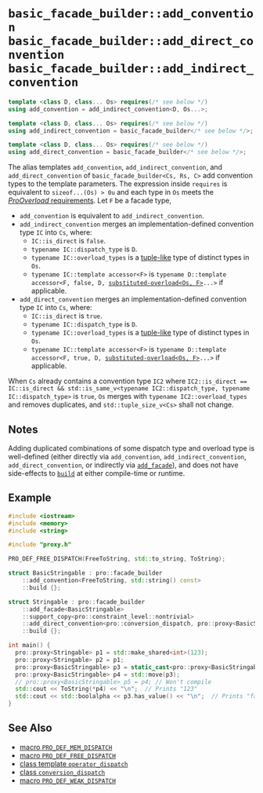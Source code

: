 # `basic_facade_builder::add_convention`<br />`basic_facade_builder::add_direct_convention`<br />`basic_facade_builder::add_indirect_convention`

```cpp
template <class D, class... Os> requires(/* see below */)
using add_convention = add_indirect_convention<D, Os...>;

template <class D, class... Os> requires(/* see below */)
using add_indirect_convention = basic_facade_builder</* see below */>;

template <class D, class... Os> requires(/* see below */)
using add_direct_convention = basic_facade_builder</* see below */>;
```

The alias templates `add_convention`, `add_indirect_convention`, and `add_direct_convention` of `basic_facade_builder<Cs, Rs, C>` add convention types to the template parameters. The expression inside `requires` is equivalent to `sizeof...(Os) > 0u` and each type in `Os` meets the [*ProOverload* requirements](../ProOverload.md). Let `F` be a facade type,

- `add_convention` is equivalent to `add_indirect_convention`.
- `add_indirect_convention` merges an implementation-defined convention type `IC` into `Cs`, where:
  - `IC::is_direct` is `false`.
  - `typename IC::dispatch_type` is `D`.
  - `typename IC::overload_types` is a [tuple-like](https://en.cppreference.com/w/cpp/utility/tuple/tuple-like) type of distinct types in `Os`.
  - `typename IC::template accessor<F>` is `typename D::template accessor<F, false, D, `[`substituted-overload<Os, F>`](../ProOverload.md)`...>` if applicable.
- `add_direct_convention` merges an implementation-defined convention type `IC` into `Cs`, where:
  - `IC::is_direct` is `true`.
  - `typename IC::dispatch_type` is `D`.
  - `typename IC::overload_types` is a [tuple-like](https://en.cppreference.com/w/cpp/utility/tuple/tuple-like) type of distinct types in `Os`.
  - `typename IC::template accessor<F>` is `typename D::template accessor<F, true, D, `[`substituted-overload<Os, F>`](../ProOverload.md)`...>` if applicable.

When `Cs` already contains a convention type `IC2` where `IC2::is_direct == IC::is_direct && std::is_same_v<typename IC2::dispatch_type, typename IC::dispatch_type>` is `true`, `Os` merges with `typename IC2::overload_types` and removes duplicates, and `std::tuple_size_v<Cs>` shall not change.

## Notes

Adding duplicated combinations of some dispatch type and overload type is well-defined (either directly via `add_convention`, `add_indirect_convention`, `add_direct_convention`, or indirectly via [`add_facade`](add_facade.md)), and does not have side-effects to [`build`](build.md) at either compile-time or runtime.

## Example

```cpp
#include <iostream>
#include <memory>
#include <string>

#include "proxy.h"

PRO_DEF_FREE_DISPATCH(FreeToString, std::to_string, ToString);

struct BasicStringable : pro::facade_builder
    ::add_convention<FreeToString, std::string() const>
    ::build {};

struct Stringable : pro::facade_builder
    ::add_facade<BasicStringable>
    ::support_copy<pro::constraint_level::nontrivial>
    ::add_direct_convention<pro::conversion_dispatch, pro::proxy<BasicStringable>() &&>
    ::build {};

int main() {
  pro::proxy<Stringable> p1 = std::make_shared<int>(123);
  pro::proxy<Stringable> p2 = p1;
  pro::proxy<BasicStringable> p3 = static_cast<pro::proxy<BasicStringable>>(std::move(p2));
  pro::proxy<BasicStringable> p4 = std::move(p3);
  // pro::proxy<BasicStringable> p5 = p4; // Won't compile
  std::cout << ToString(*p4) << "\n";  // Prints "123"
  std::cout << std::boolalpha << p3.has_value() << "\n";  // Prints "false"
}
```

## See Also

- [macro `PRO_DEF_MEM_DISPATCH`](../PRO_DEF_MEM_DISPATCH.md)
- [macro `PRO_DEF_FREE_DISPATCH`](../PRO_DEF_FREE_DISPATCH.md)
- [class template `operator_dispatch`](../operator_dispatch.md)
- [class `conversion_dispatch`](../explicit_conversion_dispatch.md)
- [macro `PRO_DEF_WEAK_DISPATCH`](../PRO_DEF_WEAK_DISPATCH.md)
